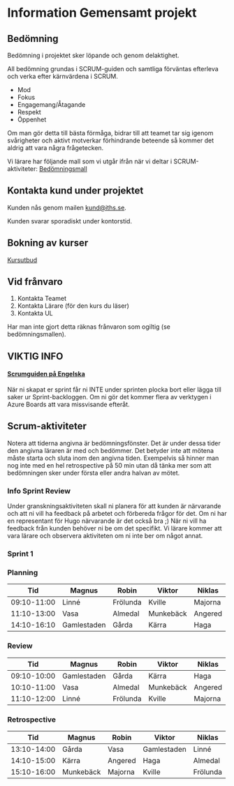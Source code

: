 # Information Gemensamt projekt

## Bedömning

Bedömning i projektet sker löpande och genom delaktighet.

All bedömning grundas i SCRUM-guiden och samtliga förväntas efterleva och verka efter kärnvärdena i SCRUM.

* Mod
* Fokus
* Engagemang/Åtagande
* Respekt
* Öppenhet

Om man gör detta till bästa förmåga, bidrar till att teamet tar sig igenom svårigheter och aktivt motverkar förhindrande beteende så kommer det aldrig att vara några frågetecken.

Vi lärare har följande mall som vi utgår ifrån när vi deltar i SCRUM-aktiviteter: [Bedömningsmall](./bedömningsmall.png)

## Kontakta kund under projektet

Kunden nås genom mailen [kund@iths.se](mailto:kund@iths.se).

Kunden svarar sporadiskt under kontorstid.

## Bokning av kurser

[Kursutbud](./Kurser%20och%20Workshops.pdf)

## Vid frånvaro

1. Kontakta Teamet
2. Kontakta Lärare (för den kurs du läser)
3. Kontakta UL

Har man inte gjort detta räknas frånvaron som ogiltig (se bedömningsmallen).

## VIKTIG INFO

#### [Scrumguiden på Engelska](./2020-Scrum-Guide-US.pdf)

När ni skapat er sprint får ni INTE under sprinten plocka bort eller lägga till saker ur Sprint-backloggen. Om ni gör det kommer flera av verktygen i Azure Boards att vara missvisande efteråt.

## Scrum-aktiviteter

Notera att tiderna angivna är bedömningsfönster. Det är under dessa tider den angivna läraren är med och bedömmer. Det betyder inte att mötena måste starta och sluta inom den angivna tiden. Exempelvis så hinner man nog inte med en hel retrospective på 50 min utan då tänka mer som att bedömningen sker under första eller andra halvan av mötet.

### Info Sprint Review

Under granskningsaktiviteten skall ni planera för att kunden är närvarande och att ni vill ha feedback på arbetet och förbereda frågor för det. Om ni har en representant för Hugo närvarande är det också bra ;) När ni vill ha feedback från kunden behöver ni be om det specifikt. Vi lärare kommer att vara lärare och observera aktiviteten om ni inte ber om något annat. 

### Sprint 1

### Planning

| Tid         | Magnus      | Robin    | Viktor    | Niklas  |
| ----------- | ----------- | -------- | --------- | ------- |
| 09:10-11:00 | Linné       | Frölunda | Kville    | Majorna |
| 11:10-13:00 | Vasa        | Almedal  | Munkebäck | Angered |
| 14:10-16:10 | Gamlestaden | Gårda    | Kärra     | Haga    |

### Review

| Tid         | Magnus      | Robin    | Viktor    | Niklas  |
| ----------- | ----------- | -------- | --------- | ------- |
| 09:10-10:00 | Gamlestaden | Gårda    | Kärra     | Haga    |
| 10:10-11:00 | Vasa        | Almedal  | Munkebäck | Angered |
| 11:10-12:00 | Linné       | Frölunda | Kville    | Majorna |

### Retrospective

| Tid         | Magnus    | Robin   | Viktor      | Niklas   |
| ----------- | --------- | ------- | ----------- | -------- |
| 13:10-14:00 | Gårda     | Vasa    | Gamlestaden | Linné    |
| 14:10-15:00 | Kärra     | Angered | Haga        | Almedal  |
| 15:10-16:00 | Munkebäck | Majorna | Kville      | Frölunda |
